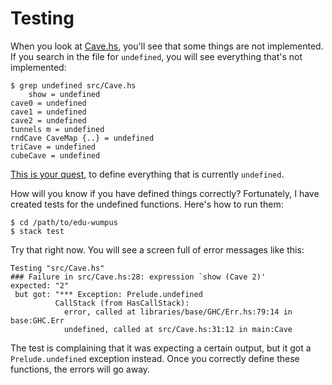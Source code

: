 # Testing

When you look at [Cave.hs](../src/Cave.hs), you'll see that some things are not
implemented. If you search in the file for `undefined`, you will see everything
that's not implemented:

    $ grep undefined src/Cave.hs
        show = undefined
    cave0 = undefined
    cave1 = undefined
    cave2 = undefined
    tunnels m = undefined
    rndCave CaveMap {..} = undefined
    triCave = undefined
    cubeCave = undefined

[This is your quest](https://www.youtube.com/watch?v=VZ42IMu7HIQ), to define
everything that is currently `undefined`.

How will you know if you have defined things correctly? Fortunately, I have created tests for the undefined functions. Here's how to run them:

    $ cd /path/to/edu-wumpus
    $ stack test

Try that right now. You will see a screen full of error messages like this:

    Testing "src/Cave.hs"
    ### Failure in src/Cave.hs:28: expression `show (Cave 2)'
    expected: "2"
     but got: "*** Exception: Prelude.undefined
              CallStack (from HasCallStack):
                error, called at libraries/base/GHC/Err.hs:79:14 in base:GHC.Err
                undefined, called at src/Cave.hs:31:12 in main:Cave

The test is complaining that it was expecting a certain output, but it got a
`Prelude.undefined` exception instead. Once you correctly define these
functions, the errors will go away.
